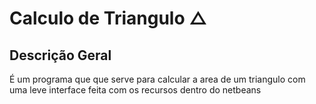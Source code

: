 # Calculo de Triangulo △


## Descrição Geral

É um programa que que serve para calcular a area de um triangulo 
com uma leve interface feita com os recursos dentro do netbeans
